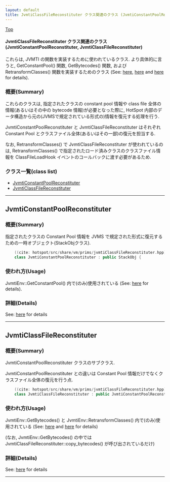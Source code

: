 ```yaml
---
layout: default
title: JvmtiClassFileReconstituter クラス関連のクラス (JvmtiConstantPoolReconstituter, JvmtiClassFileReconstituter)
---
```

[Top](../index.html)

#### JvmtiClassFileReconstituter クラス関連のクラス (JvmtiConstantPoolReconstituter, JvmtiClassFileReconstituter)

これらは, JVMTI の関数を実装するために使われているクラス.
より具体的に言うと, GetConstantPool() 関数, GetBytecodes() 関数, および RetransformClasses() 関数を実装するためのクラス
(See: [here](no2935xEp.html), [here](no2935Lnd.html) and [here](no2935-Vj.html) for details).

### 概要(Summary)
これらのクラスは, 指定されたクラスの constant pool 情報や class file 全体の情報(あるいはその中の bytecode 情報)が必要となった際に,
HotSpot 内部のデータ構造から元の(JVMSで規定されている形式の)情報を復元する処理を行う.

JvmtiConstantPoolReconstituter と JvmtiClassFileReconstituter はそれぞれ
Constant Pool とクラスファイル全体(あるいはその一部)の復元を担当する.

なお, RetransformClasses() で JvmtiClassFileReconstituter が使われているのは,
RetransformClasses() で指定されたロード済みクラスのクラスファイル情報を ClassFileLoadHook イベントのコールバックに渡す必要があるため.


### クラス一覧(class list)

  * [JvmtiConstantPoolReconstituter](#noChndGVhE)
  * [JvmtiClassFileReconstituter](#noSnustF7j)


---
## <a name="noChndGVhE" id="noChndGVhE">JvmtiConstantPoolReconstituter</a>

### 概要(Summary)
指定されたクラスの Constant Pool 情報を 
JVMS で規定された形式に復元するための一時オブジェクト(StackObjクラス).


```cpp
    ((cite: hotspot/src/share/vm/prims/jvmtiClassFileReconstituter.hpp))
    class JvmtiConstantPoolReconstituter : public StackObj {
```

### 使われ方(Usage)
JvmtiEnv::GetConstantPool() 内で(のみ)使用されている (See: [here](no2935xEp.html) for details).




### 詳細(Details)
See: [here](../doxygen/classJvmtiConstantPoolReconstituter.html) for details

---
## <a name="noSnustF7j" id="noSnustF7j">JvmtiClassFileReconstituter</a>

### 概要(Summary)
JvmtiConstantPoolReconstituter クラスのサブクラス.

JvmtiConstantPoolReconstituter との違いは Constant Pool 情報だけでなくクラスファイル全体の復元を行う点.


```cpp
    ((cite: hotspot/src/share/vm/prims/jvmtiClassFileReconstituter.hpp))
    class JvmtiClassFileReconstituter : public JvmtiConstantPoolReconstituter {
```

### 使われ方(Usage)
JvmtiEnv::GetBytecodes() と JvmtiEnv::RetransformClasses() 内で(のみ)使用されている (See: [here](no2935Lnd.html) and [here](no2935-Vj.html) for details)

(なお, JvmtiEnv::GetBytecodes() の中では JvmtiClassFileReconstituter::copy_bytecodes() が呼び出されているだけ)




### 詳細(Details)
See: [here](../doxygen/classJvmtiClassFileReconstituter.html) for details

---
